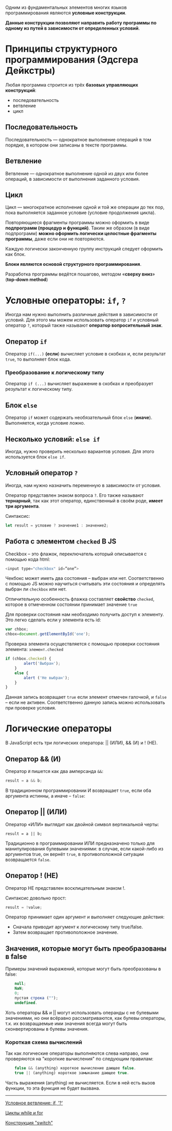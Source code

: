 Одним из фундаментальных элементов многих языков программирования являются 
**условные конструкции**. 

**Данные конструкции позволяют направить работу программы 
по одному из путей в зависимости от определенных условий**.


# Принципы структурного программирования (Эдсгера Дейкстры)

Любая программа строится из трёх **базовых управляющих конструкций**: 
- последовательность
- ветвление
- цикл


## Последовательность

Последовательность — однократное выполнение операций в том порядке, в котором 
они записаны в тексте программы.


## Ветвление

Ветвление — однократное выполнение одной из двух или более операций, 
в зависимости от выполнения заданного условия.


## Цикл

Цикл — многократное исполнение одной и той же операции до тех пор, пока 
выполняется заданное условие (условие продолжения цикла).
	
Повторяющиеся фрагменты программы можно оформить в виде **подпрограмм (процедур 
и функций)**. Таким же образом (в виде подпрограмм) **можно оформить логически 
целостные фрагменты программы**, даже если они не повторяются. 

Каждую логически законченную группу инструкций следует оформить как блок. 

**Блоки являются основой структурного программирования**.

Разработка программы ведётся пошагово, методом «**сверху вниз**» (**top-down method**)


# Условные операторы: `if`, `?`

Иногда нам нужно выполнить различные действия в зависимости от условий.
Для этого мы можем использовать оператор `if` и условный оператор `?`, который 
также называют **оператор вопросительный знак**.


## Оператор `if`

Оператор `if(...)` **(если**) вычисляет условие в скобках и, если результат `true`, то 
выполняет блок кода.

### Преобразование к логическому типу

Оператор `if (...)` вычисляет выражение в скобках и преобразует результат 
к логическому типу.

## Блок `else`

Оператор `if` может содержать необязательный блок `else` (**иначе**). 
Выполняется, когда условие ложно.


## Несколько условий: `else if`

Иногда, нужно проверить несколько вариантов условия. Для этого используется 
блок `else if`.


## Условный оператор `?`

Иногда, нам нужно назначить переменную в зависимости от условия.

Оператор представлен знаком вопроса `?`. Его также называют **тернарный**, так 
как этот оператор, единственный в своём роде, **имеет три аргумента**.

Синтаксис:

```js
let result = условие ? значение1 : значение2;
```


## Работа с элементом `checked` В JS

Checkbox – это флажок, переключатель который описывается с помощью кода html:

```js
<input type="checkbox" id=”one”>
```

Чекбокс может иметь два состояния – выбран или нет. Соответственно с помощью JS можно 
научиться считывать эти состояния и определять выбран ли `checkbox` или нет.

Отличительную особенность флажка составляет **свойство** `checked`, которое в отмеченном 
состоянии принимает значение `true`

Для проверки состояния нам необходимо получить доступ к элементу. Это легко 
сделать если у элемента есть id:

```js
var chbox;
chbox=document.getElementById('one');
```

Проверка элемента осуществляется с помощью проверки состояния элемента: `элемент.checked`

```js
if (chbox.checked) {
		alert('Выбран');
	}
	else {
		alert ('Не выбран');
	}
}
```

Данная запись возвращает `true` если элемент отмечен галочкой, и `false` – если 
не активен. Соответственно данную запись можно использовать при проверке условия.


# Логические операторы

В JavaScript есть три логических оператора: || (ИЛИ), && (И) и ! (НЕ).


## Оператор && (И)

Оператор `И` пишется как два амперсанда `&&`:
```js
result = a && b;
```
В традиционном программировании И возвращает `true`, если оба аргумента истинны,
 а иначе – `false`:
 
 
## Оператор || (ИЛИ)

Оператор «ИЛИ» выглядит как двойной символ вертикальной черты:
```
result = a || b;
```
Традиционно в программировании ИЛИ предназначено только для манипулирования 
булевыми значениями: в случае, если какой-либо из аргументов true, он вернёт 
`true`, в противоположной ситуации возвращается `false`.


## Оператор ! (НЕ)

Оператор НЕ представлен восклицательным знаком !.

Синтаксис довольно прост:
```js
result = !value;
```
Оператор принимает один аргумент и выполняет следующие действия:

- Сначала приводит аргумент к логическому типу true/false.
- Затем возвращает противоположное значение.


## Значения, которые могут быть преобразованы в false

Примеры значений выражений, которые могут быть преобразованы в false:
```js
    null;
    NaN;
    0;
    пустая строка (""); 
    undefined.
```
Хоть операторы && и || могут использовать операнды с не булевыми значениями, но они всёравно рассматриваются, как булевы операторы, т.к. их возвращаемые ими значения всегда могут быть сконвертированы в булевы значения.


### Короткая схема вычислений

Так как логические операторы выполняются слева направо, они проверяются на "короткие вычисления" по следующим правилам:
```js
    false && (anything) короткое вычисление дающее false.
    true || (anything) короткое замыкание дающее true.
```
Часть выражения (anything) не вычисляется. Если в ней есть вызов функции, то эта функция не будет вызвана.

***

[Условное ветвление: if, '?'](https://learn.javascript.ru/ifelse)

[Циклы while и for](https://learn.javascript.ru/while-for)

[Конструкция "switch"](https://learn.javascript.ru/switch)
